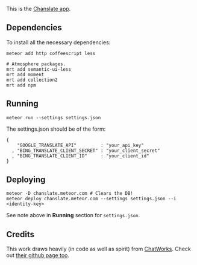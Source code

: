 This is the [Chanslate app](http://chanslate.in).

## Dependencies

To install all the necessary dependencies:

    meteor add http coffeescript less

    # Atmosphere packages.
    mrt add semantic-ui-less
    mrt add moment
    mrt add collection2
    mrt add npm

## Running

    meteor run --settings settings.json

The settings.json should be of the form:

    {
        "GOOGLE_TRANSLATE_API"         : "your_api_key"
      , "BING_TRANSLATE_CLIENT_SECRET" : "your_client_secret"
      , "BING_TRANSLATE_CLIENT_ID"     : "your_client_id"
    }


## Deploying

    meteor -D chanslate.meteor.com # Clears the DB!
    meteor deploy chanslate.meteor.com --settings settings.json --i <identity-key>

See note above in **Running** section for `settings.json`.

## Credits

This work draws heavily (in code as well as spirit) from
[ChatWorks](http://chatworks.in/). Check out [their github page
too](https://github.com/Pent/chatworks).
